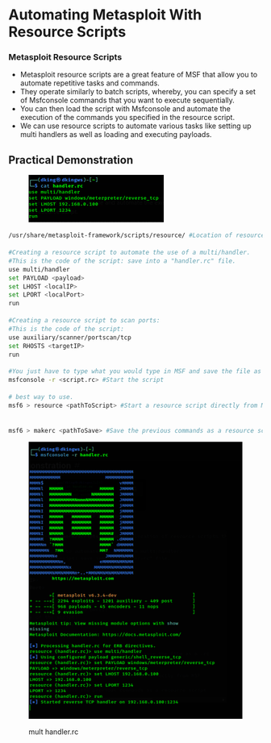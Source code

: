 # Automating Metasploit With Resource Scripts

### **Metasploit Resource Scripts**

* Metasploit resource scripts are a great feature of MSF that allow you to automate repetitive tasks and commands.
* They operate similarly to batch scripts, whereby, you can specify a set of Msfconsole commands that you want to execute sequentially.
* You can then load the script with Msfconsole and automate the execution of the commands you specified in the resource script.
* We can use resource scripts to automate various tasks like setting up multi handlers as well as loading and executing payloads.



## **Practical Demonstration**

<figure><img src="../../../.gitbook/assets/image (8) (2).png" alt=""><figcaption></figcaption></figure>

```bash
/usr/share/metasploit-framework/scripts/resource/ #Location of resource scripts that comes pre-packaged with MSF.

#Creating a resource script to automate the use of a multi/handler.
#This is the code of the script: save into a "handler.rc" file.
use multi/handler
set PAYLOAD <payload>
set LHOST <localIP>
set LPORT <localPort>
run

#Creating a resource script to scan ports:
#This is the code of the script:
use auxiliary/scanner/portscan/tcp
set RHOSTS <targetIP>
run

#You just have to type what you would type in MSF and save the file as a .rc
msfconsole -r <script.rc> #Start the script

# best way to use.
msf6 > resource <pathToScript> #Start a resource script directly from MSF


msf6 > makerc <pathToSave> #Save the previous commands as a resource script
```

<figure><img src="../../../.gitbook/assets/image (16).png" alt=""><figcaption><p>mult handler.rc</p></figcaption></figure>



